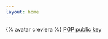 ```yaml
---
layout: home
---
```


{% avatar creviera %} [PGP public key](https://s3-us-west-2.amazonaws.com/allie.is/downloads/publickey.allie.asc)
